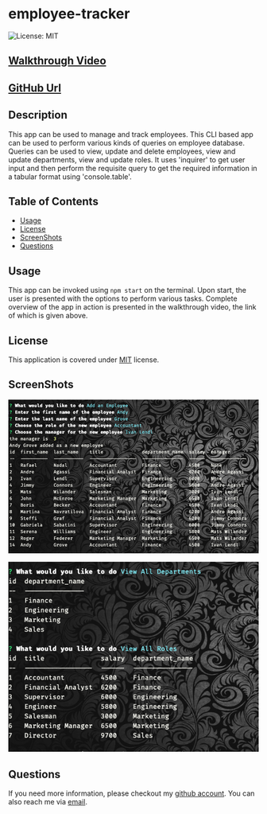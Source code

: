 # employee-tracker
![License: MIT](https://img.shields.io/badge/License-MIT-yellow.svg)

## [Walkthrough Video](https://drive.google.com/file/d/1qEBUUkaBZwSFgbF1n5dME1psl6R0YeWO/view)

## [GitHub Url](https://github.com/harry-100/employee-tracker)

## Description

This app can be used to manage and track employees. This CLI based app can be used to perform various kinds of queries on employee database. Queries can be used to view, update and delete employees, view and update departments, view and update roles. It uses 'inquirer' to get user input and then perform the requisite query to get the required information in a tabular format using 'console.table'.

## Table of Contents

* [Usage](#Usage)
* [License](#License)
* [ScreenShots](#ScreenShots)
* [Questions](#Questions)

## Usage
This app can be invoked using `npm start` on the terminal. Upon start, the user is presented with the options to perform various tasks. Complete overview of the app in action is presented in the walkthrough video, the link of which is given above.

## License
This application is covered under [MIT](
      https://opensource.org/licenses/MIT
      ) license.

## ScreenShots
![image-1](./public/assets/images/image-1.png)

![image-2](./public/assets/images/image-2.png)

## Questions
If you need more information, please checkout my [github account](https://github.com/harry-100). You can also reach me via [email](mailto:harvinder.shah@gmail.com?subject=employee-tracker).